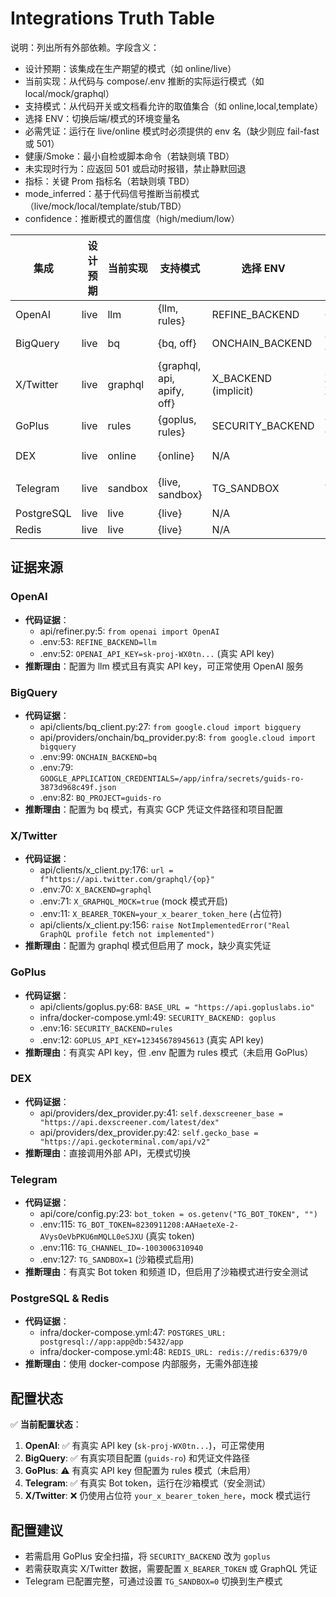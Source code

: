 # Integrations Truth Table

说明：列出所有外部依赖。字段含义：

- 设计预期：该集成在生产期望的模式（如 online/live）
- 当前实现：从代码与 compose/.env 推断的实际运行模式（如 local/mock/graphql）
- 支持模式：从代码开关或文档看允许的取值集合（如 online,local,template）
- 选择 ENV：切换后端/模式的环境变量名
- 必需凭证：运行在 live/online 模式时必须提供的 env 名（缺少则应 fail-fast 或 501）
- 健康/Smoke：最小自检或脚本命令（若缺则填 TBD）
- 未实现时行为：应返回 501 或启动时报错，禁止静默回退
- 指标：关键 Prom 指标名（若缺则填 TBD）
- mode_inferred：基于代码信号推断当前模式（live/mock/local/template/stub/TBD）
- confidence：推断模式的置信度（high/medium/low）

| 集成       | 设计预期 | 当前实现 | 支持模式                   | 选择 ENV             | 必需凭证                                    | 健康/Smoke                            | 未实现时行为                      | 指标                                      | mode_inferred | confidence |
| ---------- | -------: | -------- | -------------------------- | -------------------- | ------------------------------------------- | ------------------------------------- | --------------------------------- | ----------------------------------------- | ------------- | ---------- |
| OpenAI     |     live | llm      | {llm, rules}               | REFINE_BACKEND       | OPENAI_API_KEY                              | TBD                                   | 选择 rules 时回退规则模式         | TBD                                       | live          | high       |
| BigQuery   |     live | bq       | {bq, off}                  | ONCHAIN_BACKEND      | GOOGLE_APPLICATION_CREDENTIALS, GCP_PROJECT | TBD                                   | 选择 off 时返回降级响应           | TBD                                       | live          | high       |
| X/Twitter  |     live | graphql  | {graphql, api, apify, off} | X_BACKEND (implicit) | X_GRAPHQL_AUTH_TOKEN, X_GRAPHQL_CT0         | api/scripts/verify_x_kol.py           | NotImplementedError for api/apify | TBD                                       | mock          | high       |
| GoPlus     |     live | rules    | {goplus, rules}            | SECURITY_BACKEND     | GOPLUS_API_KEY or GOPLUS_ACCESS_TOKEN       | api/scripts/verify_goplus_security.py | 选择 rules 时返回规则结果         | TBD                                       | stub          | high       |
| DEX        |     live | online   | {online}                   | N/A                  | N/A                                         | api/scripts/verify_dex_provider.py    | Timeout/ConnectionError 降级响应  | TBD                                       | live          | medium     |
| Telegram   |     live | sandbox  | {live, sandbox}            | TG_SANDBOX           | TG_BOT_TOKEN, TG_CHANNEL_ID                 | TBD                                   | sandbox 模式发送到沙箱频道        | telegram_send_total, telegram_retry_total | sandbox       | high       |
| PostgreSQL |     live | live     | {live}                     | N/A                  | POSTGRES_URL                                | pg_isready                            | fail-fast if no connection        | TBD                                       | live          | high       |
| Redis      |     live | live     | {live}                     | N/A                  | REDIS_URL                                   | redis-cli ping                        | fail-fast if no connection        | TBD                                       | live          | high       |

## 证据来源

### OpenAI

- **代码证据**：
  - api/refiner.py:5: `from openai import OpenAI`
  - .env:53: `REFINE_BACKEND=llm`
  - .env:52: `OPENAI_API_KEY=sk-proj-WX0tn...` (真实 API key)
- **推断理由**：配置为 llm 模式且有真实 API key，可正常使用 OpenAI 服务

### BigQuery

- **代码证据**：
  - api/clients/bq_client.py:27: `from google.cloud import bigquery`
  - api/providers/onchain/bq_provider.py:8: `from google.cloud import bigquery`
  - .env:99: `ONCHAIN_BACKEND=bq`
  - .env:79: `GOOGLE_APPLICATION_CREDENTIALS=/app/infra/secrets/guids-ro-3873d968c49f.json`
  - .env:82: `BQ_PROJECT=guids-ro`
- **推断理由**：配置为 bq 模式，有真实 GCP 凭证文件路径和项目配置

### X/Twitter

- **代码证据**：
  - api/clients/x_client.py:176: `url = f"https://api.twitter.com/graphql/{op}"`
  - .env:70: `X_BACKEND=graphql`
  - .env:71: `X_GRAPHQL_MOCK=true` (mock 模式开启)
  - .env:11: `X_BEARER_TOKEN=your_x_bearer_token_here` (占位符)
  - api/clients/x_client.py:156: `raise NotImplementedError("Real GraphQL profile fetch not implemented")`
- **推断理由**：配置为 graphql 模式但启用了 mock，缺少真实凭证

### GoPlus

- **代码证据**：
  - api/clients/goplus.py:68: `BASE_URL = "https://api.gopluslabs.io"`
  - infra/docker-compose.yml:49: `SECURITY_BACKEND: goplus`
  - .env:16: `SECURITY_BACKEND=rules`
  - .env:12: `GOPLUS_API_KEY=12345678945613` (真实 API key)
- **推断理由**：有真实 API key，但 .env 配置为 rules 模式（未启用 GoPlus）

### DEX

- **代码证据**：
  - api/providers/dex_provider.py:41: `self.dexscreener_base = "https://api.dexscreener.com/latest/dex"`
  - api/providers/dex_provider.py:42: `self.gecko_base = "https://api.geckoterminal.com/api/v2"`
- **推断理由**：直接调用外部 API，无模式切换

### Telegram

- **代码证据**：
  - api/core/config.py:23: `bot_token = os.getenv("TG_BOT_TOKEN", "")`
  - .env:115: `TG_BOT_TOKEN=8230911208:AAHaeteXe-2-AVysOeVbPKU6mMQLL0eSJXU` (真实 token)
  - .env:116: `TG_CHANNEL_ID=-1003006310940`
  - .env:127: `TG_SANDBOX=1` (沙箱模式启用)
- **推断理由**：有真实 Bot token 和频道 ID，但启用了沙箱模式进行安全测试

### PostgreSQL & Redis

- **代码证据**：
  - infra/docker-compose.yml:47: `POSTGRES_URL: postgresql://app:app@db:5432/app`
  - infra/docker-compose.yml:48: `REDIS_URL: redis://redis:6379/0`
- **推断理由**：使用 docker-compose 内部服务，无需外部连接

## 配置状态

✅ **当前配置状态**：

1. **OpenAI**: ✅ 有真实 API key (`sk-proj-WX0tn...`)，可正常使用
2. **BigQuery**: ✅ 有真实项目配置 (`guids-ro`) 和凭证文件路径
3. **GoPlus**: ⚠️ 有真实 API key 但配置为 rules 模式（未启用）
4. **Telegram**: ✅ 有真实 Bot token，运行在沙箱模式（安全测试）
5. **X/Twitter**: ❌ 仍使用占位符 `your_x_bearer_token_here`，mock 模式运行

## 配置建议

- 若需启用 GoPlus 安全扫描，将 `SECURITY_BACKEND` 改为 `goplus`
- 若需获取真实 X/Twitter 数据，需要配置 `X_BEARER_TOKEN` 或 GraphQL 凭证
- Telegram 已配置完整，可通过设置 `TG_SANDBOX=0` 切换到生产模式
